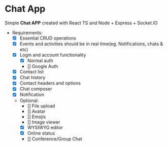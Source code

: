 # Chat App

Simple **Chat APP** created with React TS and Node + Express + Socket.IO

- Requirements:
  - [x] Essential CRUD operations
  - [x] Events and activities should be in real time(eg. Notifications, chats &amp; etc)
  - [x] Login and account functionality
    - [x] Normal auth
    - [] Google Auth
  - [x] Contact list
  - [x] Chat history
  - [x] Contact headers and options
  - [x] Chat composer
  - [x] Notification
  - Optional:
    - [] File upload
    - [] Avatar
    - [] Emojis
    - [] Image viewer
    - [x] WYSIWYG editor
    - [x] Online status
    - [] Conference/Group Chat

